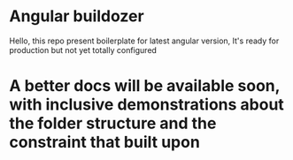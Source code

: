 # Angular buildozer
Hello, this repo present boilerplate for latest angular version, It's ready for production but not yet totally configured

# A better docs will be available soon, with inclusive demonstrations about the folder structure and the constraint that built upon
